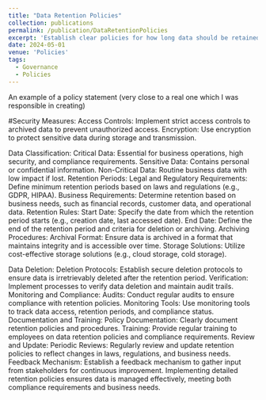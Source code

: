 ```yaml
---
title: "Data Retention Policies"
collection: publications
permalink: /publication/DataRetentionPolicies
excerpt: 'Establish clear policies for how long data should be retained based on regulatory requirements and business needs.'
date: 2024-05-01
venue: 'Policies'
tags:
  - Governance
  - Policies
---
```



An example of a policy statement (very close to a real one which I was responsible in creating)

#Security Measures:
Access Controls: Implement strict access controls to archived data to prevent unauthorized access.
Encryption: Use encryption to protect sensitive data during storage and transmission.


Data Classification:
Critical Data: Essential for business operations, high security, and compliance requirements.
Sensitive Data: Contains personal or confidential information.
Non-Critical Data: Routine business data with low impact if lost.
Retention Periods:
Legal and Regulatory Requirements: Define minimum retention periods based on laws and regulations (e.g., GDPR, HIPAA).
Business Requirements: Determine retention based on business needs, such as financial records, customer data, and operational data.
Retention Rules:
Start Date: Specify the date from which the retention period starts (e.g., creation date, last accessed date).
End Date: Define the end of the retention period and criteria for deletion or archiving.
Archiving Procedures:
Archival Format: Ensure data is archived in a format that maintains integrity and is accessible over time.
Storage Solutions: Utilize cost-effective storage solutions (e.g., cloud storage, cold storage).

Data Deletion:
Deletion Protocols: Establish secure deletion protocols to ensure data is irretrievably deleted after the retention period.
Verification: Implement processes to verify data deletion and maintain audit trails.
Monitoring and Compliance:
Audits: Conduct regular audits to ensure compliance with retention policies.
Monitoring Tools: Use monitoring tools to track data access, retention periods, and compliance status.
Documentation and Training:
Policy Documentation: Clearly document retention policies and procedures.
Training: Provide regular training to employees on data retention policies and compliance requirements.
Review and Update:
Periodic Reviews: Regularly review and update retention policies to reflect changes in laws, regulations, and business needs.
Feedback Mechanism: Establish a feedback mechanism to gather input from stakeholders for continuous improvement.
Implementing detailed retention policies ensures data is managed effectively, meeting both compliance requirements and business needs.
